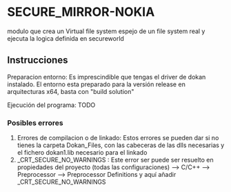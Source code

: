 # SECURE_MIRROR-NOKIA
modulo que crea un Virtual file system espejo de un file system real y ejecuta la logica definida en secureworld

## Instrucciones

Preparacion entorno: Es imprescindible que tengas el driver de dokan instalado.
El entorno esta preparado para la versión release en arquitecturas x64, basta con "build solution"

Ejecución del programa:
TODO


### Posibles errores
1. Errores de compilacion o de linkado: Estos errores se pueden dar si no tienes la carpeta Dokan_Files, con las cabeceras de las dlls necesarias y el fichero dokan1.lib necesario para el linkado
2. _CRT_SECURE_NO_WARNINGS : Este error ser puede ser resuelto en propiedades del proyecto (todas las configuraciones) --> C/C++ --> Preprocessor --> Preprocessor Definitions y aquí añadir _CRT_SECURE_NO_WARNINGS
